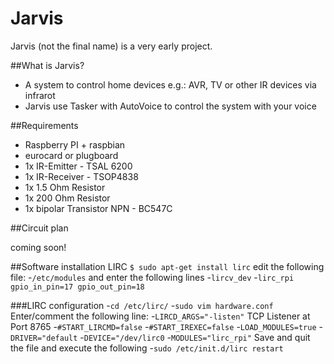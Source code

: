 Jarvis
======

Jarvis (not the final name) is a very early project.

##What is Jarvis?
- A system to control home devices e.g.: AVR, TV or other IR devices via infrarot
- Jarvis use Tasker with AutoVoice to control the system with your voice

##Requirements
- Raspberry PI + raspbian
- eurocard or plugboard
- 1x IR-Emitter - TSAL 6200
- 1x IR-Receiver - TSOP4838
- 1x 1.5 Ohm Resistor 
- 1x 200 Ohm Resistor
- 1x bipolar Transistor NPN - BC547C

##Circuit plan

coming soon!

##Software installation
LIRC
```$ sudo apt-get install lirc```
edit the following file:
-```/etc/modules``` and enter the following lines
-```lircv_dev```
-```lirc_rpi gpio_in_pin=17 gpio_out_pin=18```

###LIRC configuration
-```cd /etc/lirc/```
-```sudo vim hardware.conf```
Enter/comment the following line: 
-```LIRCD_ARGS="-listen"``` TCP Listener at Port 8765
-```#START_LIRCMD=false```
-```#START_IREXEC=false```
-```LOAD_MODULES=true```
-```DRIVER="default```
-```DEVICE="/dev/lirc0```
-```MODULES="lirc_rpi"```
Save and quit the file and execute the following
-```sudo /etc/init.d/lirc restart```
